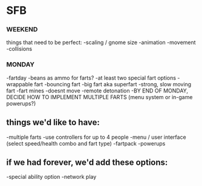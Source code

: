 # SFB #

### WEEKEND ###
  things that need to be perfect:
  -scaling / gnome size
  -animation
  -movement
  -collisions

### MONDAY ###
  -fartday
    -beans as ammo for farts?
    -at least two special fart options
      -wrappable fart
      -bouncing fart
      -big fart aka superfart
      -strong, slow moving fart
      -fart mines
        -doesnt move
        -remote detonation
  -BY END OF MONDAY, DECIDE HOW TO IMPLEMENT MULTIPLE FARTS
    (menu system or in-game powerups?)


    
## things we'd like to have: ##
-multiple farts
-use controllers for up to 4 people
-menu / user interface (select speed/health combo and fart type)
-fartpack
-powerups


## if we had forever, we'd add these options: ##
-special ability option
-network play